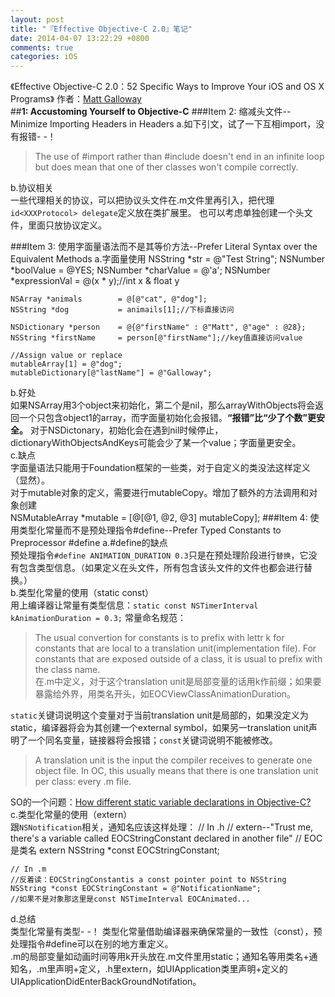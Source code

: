 ```yaml
---
layout: post
title: "『Effective Objective-C 2.0』笔记"
date: 2014-04-07 13:22:29 +0800
comments: true
categories: iOS
---
```

《Effective Objective-C 2.0：52 Specific Ways to Improve Your iOS and OS X Programs》 作者：[Matt Galloway](http://www.galloway.me.uk/)  
##**1: Accustoming Yourself to Objective-C**
###Item 2: 缩减头文件--Minimize Importing Headers in Headers</font>
a.如下引文，试了一下互相import，没有报错- -！
> The use of #import rather than #include doesn't end in an infinite loop but does mean that one of ther classes won't compile correctly.

b.协议相关  
一些代理相关的协议，可以把协议头文件在.m文件里再引入，把代理`id<XXXProtocol> delegate`定义放在类扩展里。
也可以考虑单独创建一个头文件，里面只放协议定义。
<!--more-->
###Item 3: 使用字面量语法而不是其等价方法--Prefer Literal Syntax over the Equivalent Methods
a.字面量使用
    NSString *str           = @"Test String";
    NSNumber *boolValue     = @YES;
    NSNumber *charValue     = @'a';
    NSNumber *expressionVal = @(x * y);//int x & float y
    
    NSArray *animals        = @[@"cat", @"dog"];
    NSString *dog           = animails[1];//下标直接访问
    
    NSDictionary *person    = @{@"firstName" : @"Matt", @"age" : @28};
    NSString *firstName     = person[@"firstName"];//key值直接访问value
    
    //Assign value or replace
    mutableArray[1] = @"dog";
    mutableDictionary[@"lastName"] = @"Galloway";
b.好处  
如果NSArray用3个object来初始化，第二个是nil，那么arrayWithObjects将会返回一个只包含object1的array，而字面量初始化会报错。**“报错”比“少了个数”更安全。**
对于NSDictonary，初始化会在遇到nil时候停止，dictionaryWithObjectsAndKeys可能会少了某一个value；字面量更安全。  
c.缺点  
字面量语法只能用于Foundation框架的一些类，对于自定义的类没法这样定义（显然）。  
对于mutable对象的定义，需要进行mutableCopy。增加了额外的方法调用和对象创建  
    NSMutableArray *mutable = [@[@1, @2, @3] mutableCopy];
###Item 4: 使用类型化常量而不是预处理指令#define--Prefer Typed Constants to Preprocessor #define
a.#define的缺点  
预处理指令`#define ANIMATION_DURATION 0.3`只是在预处理阶段进行`替换`，它没有包含类型信息。（如果定义在头文件，所有包含该头文件的文件也都会进行替换。）  
b.类型化常量的使用（static const）  
用上编译器让常量有类型信息：`static const NSTimerInterval kAnimationDuration = 0.3;`
常量命名规范：
> The usual convertion for constants is to prefix with lettr k for constants that are local to a translation unit(implementation file). For constants that are exposed outside of a class, it is usual to prefix with the class name.  
在.m中定义，对于这个translation unit是局部变量的话用k作前缀；如果要暴露给外界，用类名开头，如EOCViewClassAnimationDuration。

`static`关键词说明这个变量对于当前translation unit是局部的，如果没定义为static，编译器将会为其创建一个external symbol，如果另一translation unit声明了一个同名变量，链接器将会报错；`const`关键词说明不能被修改。
> A translation unit is the input the compiler receives to generate one object file. In OC, this usually means that there is one translation unit per class: every .m file.

SO的一个问题：[How different static variable declarations in Objective-C?](http://stackoverflow.com/questions/11382502/how-different-static-variable-declarations-in-objective-c)  
c.类型化常量的使用（extern）  
跟`NSNotification`相关，通知名应该这样处理：
    // In .h
    // extern--"Trust me, there's a variable called EOCStringConstant declared in another file"
    // EOC是类名
    extern NSString *const EOCStringConstant;
    
    // In .m
    //反着读：EOCStringConstantis a const pointer point to NSString
    NSString *const EOCStringConstant = @"NotificationName";
    //如果不是对象那这里是const NSTimeInterval EOCAnimated...
d.总结  
类型化常量有类型- -！
类型化常量借助编译器来确保常量的一致性（const），预处理指令#define可以在别的地方重定义。  
.m的局部变量如动画时间等用k开头放在.m文件里用static；通知名等用类名+通知名，.m里声明+定义，.h里extern，如UIApplication类里声明+定义的UIApplicationDidEnterBackGroundNotifation。

















